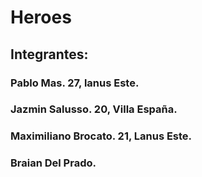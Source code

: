 # Heroes
## Integrantes:
### Pablo Mas. 27, lanus Este.
### Jazmin Salusso. 20, Villa España.
### Maximiliano Brocato. 21, Lanus Este.
### Braian Del Prado. 